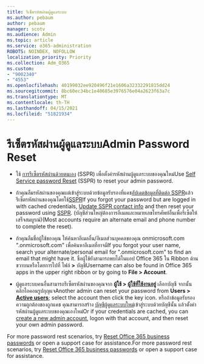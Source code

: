 ```yaml
---
title: รีเซ็ตรหัสผ่านผู้ดูแลระบบ
ms.author: pebaum
author: pebaum
manager: scotv
ms.audience: Admin
ms.topic: article
ms.service: o365-administration
ROBOTS: NOINDEX, NOFOLLOW
localization_priority: Priority
ms.collection: Adm_O365
ms.custom:
- "9002340"
- "4553"
ms.openlocfilehash: 40199032ee920496f21e1606a32332291815dd24
ms.sourcegitcommit: 8bc60ec34bc1e40685e3976576e04a2623f63a7c
ms.translationtype: MT
ms.contentlocale: th-TH
ms.lasthandoff: 04/15/2021
ms.locfileid: "51821934"
---
```

# <a name="admin-password-reset"></a><span data-ttu-id="fdb87-102">รีเซ็ตรหัสผ่านผู้ดูแลระบบ</span><span class="sxs-lookup"><span data-stu-id="fdb87-102">Admin Password Reset</span></span>

- <span data-ttu-id="fdb87-103">ใช้ [การรีเซ็ตรหัสผ่านด้วยตนเอง](https://passwordreset.microsoftonline.com/) (SSPR) เพื่อตั้งค่ารหัสผ่านผู้ดูแลระบบของคุณใหม่</span><span class="sxs-lookup"><span data-stu-id="fdb87-103">Use [Self Service password Reset](https://passwordreset.microsoftonline.com/) (SSPR) to reset your admin password.</span></span>

- <span data-ttu-id="fdb87-104">ถ้าคุณลืมรหัสผ่านของคุณแต่เข้าสู่ระบบด้วยข้อมูลรับรองที่แคช[อัปเดตข้อมูลที่ติดต่อ SSPR](https://go.microsoft.com/fwlink/?linkid=849451)แล้วรีเซ็ตรหัสผ่านของคุณโดยใช้[SSPR](https://passwordreset.microsoftonline.com/)</span><span class="sxs-lookup"><span data-stu-id="fdb87-104">If you forgot your password but are logged in with cached credentials, [Update SSPR contact info](https://go.microsoft.com/fwlink/?linkid=849451) and then reset your password using [SSPR](https://passwordreset.microsoftonline.com/).</span></span>  <span data-ttu-id="fdb87-105">(บัญชีส่วนใหญ่ต้องการอีเมลและหมายเลขโทรศัพท์อื่นเพื่อรีเซ็ตให้เสร็จสมบูรณ์)</span><span class="sxs-lookup"><span data-stu-id="fdb87-105">(Most accounts require an alternate email and phone number to complete the reset).</span></span>

- <span data-ttu-id="fdb87-106">ถ้าคุณลืมชื่อผู้ใช้ของคุณ ให้ค้นหาอีเมลอื่น/อีเมลส่วนบุคคลของคุณ onmicrosoft.com ".onmicrosoft.com" เพื่อค้นหาอีเมลที่อาจมี</span><span class="sxs-lookup"><span data-stu-id="fdb87-106">If you forgot your user name, search your alternate/personal email for ".onmicrosoft.com" to find an email that might have it.</span></span>  <span data-ttu-id="fdb87-107">ชื่อผู้ใช้ยังสามารถพบได้ในแอป Office 365 ใน Ribbon ด้านขวาบนหรือโดยการไปที่ ไฟล์ **>** บัญชี</span><span class="sxs-lookup"><span data-stu-id="fdb87-107">Username can also be found in Office 365 apps in the upper right ribbon or by going to **File > Account**.</span></span>

- <span data-ttu-id="fdb87-108">ผู้ดูแลระบบคนอื่นสามารถรีเซ็ตรหัสผ่านของคุณจาก **ผู้ใช้ > [ผู้ใช้ที่ใช้งานอยู่](https://portal.office.com/adminportal/home#/users)** เลือกบัญชี จากนั้นคลิกไอคอนรูปกุญแจ</span><span class="sxs-lookup"><span data-stu-id="fdb87-108">Another admin can reset your password from **Users > [Active users](https://portal.office.com/adminportal/home#/users)**; select the account then click the key icon.</span></span>  <span data-ttu-id="fdb87-109">หรือถ้าข้อมูลรับรองความถูกต้องของถูกแคช คุณสามารถสร้าง [บัญชีผู้ดูแลระบบใหม่](https://portal.office.com/adminportal/home#/users)เข้าสู่ระบบด้วยบัญชีนั้น แล้วตั้งค่ารหัสผ่านผู้ดูแลระบบของคุณเองใหม่</span><span class="sxs-lookup"><span data-stu-id="fdb87-109">Or if your credentials are cached, you can [create a new admin account](https://portal.office.com/adminportal/home#/users), logon with that account, and then reset your own admin password.</span></span>

<span data-ttu-id="fdb87-110">For more password rest scenarios, try [Reset Office 365 business passwords](https://docs.microsoft.com/microsoft-365/admin/add-users/reset-passwords) or open a support case for assistance.</span><span class="sxs-lookup"><span data-stu-id="fdb87-110">For more password rest scenarios, try [Reset Office 365 business passwords](https://docs.microsoft.com/microsoft-365/admin/add-users/reset-passwords) or open a support case for assistance.</span></span>
